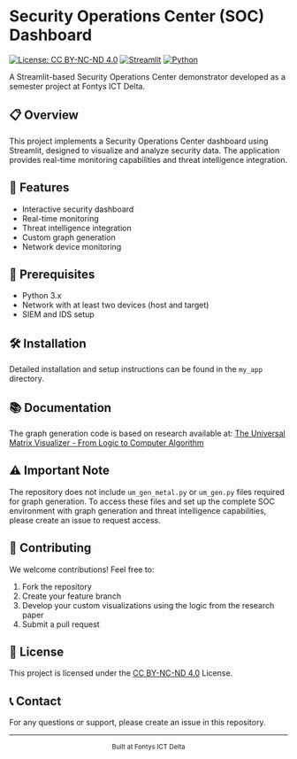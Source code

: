 # Security Operations Center (SOC) Dashboard

[![License: CC BY-NC-ND 4.0](https://img.shields.io/badge/License-CC_BY--NC--ND_4.0-lightgrey.svg)](https://creativecommons.org/licenses/by-nc-nd/4.0/)
[![Streamlit](https://img.shields.io/badge/Streamlit-FF4B4B?style=flat&logo=streamlit&logoColor=white)](https://streamlit.io/)
[![Python](https://img.shields.io/badge/Python-3.x-blue.svg)](https://www.python.org/)

A Streamlit-based Security Operations Center demonstrator developed as a semester project at Fontys ICT Delta.

## 📋 Overview

This project implements a Security Operations Center dashboard using Streamlit, designed to visualize and analyze security data. The application provides real-time monitoring capabilities and threat intelligence integration.

## 🚀 Features

- Interactive security dashboard
- Real-time monitoring
- Threat intelligence integration
- Custom graph generation
- Network device monitoring

## 🔧 Prerequisites

- Python 3.x
- Network with at least two devices (host and target)
- SIEM and IDS setup

## 🛠️ Installation

Detailed installation and setup instructions can be found in the `my_app` directory.

## 📚 Documentation

The graph generation code is based on research available at:
[The Universal Matrix Visualizer - From Logic to Computer Algorithm](https://www.researchgate.net/publication/388502572_The_Universal_Matrix_Visualizer_-_From_logic_to_Computer_Algorithm)

## ⚠️ Important Note

The repository does not include `um_gen_metal.py` or `um_gen.py` files required for graph generation. To access these files and set up the complete SOC environment with graph generation and threat intelligence capabilities, please create an issue to request access.

## 🤝 Contributing

We welcome contributions! Feel free to:
1. Fork the repository
2. Create your feature branch
3. Develop your custom visualizations using the logic from the research paper
4. Submit a pull request

## 📝 License

This project is licensed under the [CC BY-NC-ND 4.0](https://creativecommons.org/licenses/by-nc-nd/4.0/) License.

## 📞 Contact

For any questions or support, please create an issue in this repository.

---

<div align="center">
  <sub>Built at Fontys ICT Delta</sub>
</div>

